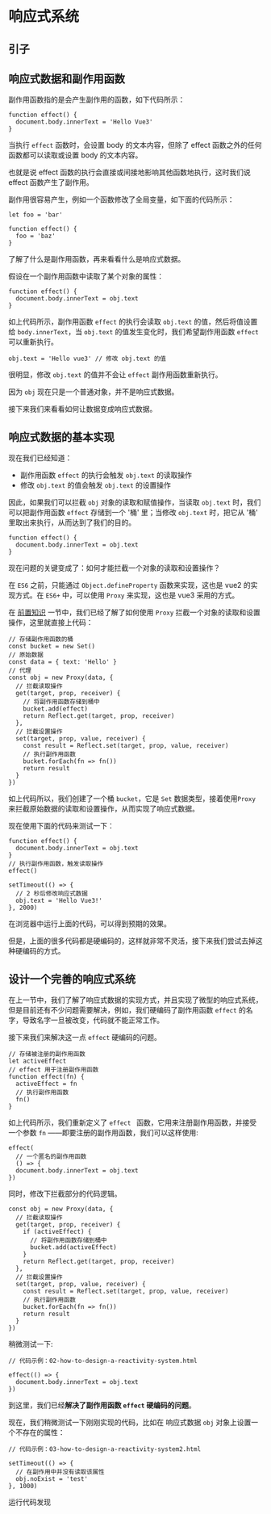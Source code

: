 # 响应式系统

## 引子

## 响应式数据和副作用函数

副作用函数指的是会产生副作用的函数，如下代码所示：

```js{4}
function effect() {
  document.body.innerText = 'Hello Vue3'
}
```

当执行 `effect` 函数时，会设置 body 的文本内容，但除了 effect 函数之外的任何函数都可以读取或设置 body 的文本内容。

也就是说 effect 函数的执行会直接或间接地影响其他函数地执行，这时我们说 effect 函数产生了副作用。

副作用很容易产生，例如一个函数修改了全局变量，如下面的代码所示：

```js{4}
let foo = 'bar'

function effect() {
  foo = 'baz'
}
```

了解了什么是副作用函数，再来看看什么是响应式数据。

假设在一个副作用函数中读取了某个对象的属性：

```js{4}
function effect() {
  document.body.innerText = obj.text
}
```

如上代码所示，副作用函数 `effect` 的执行会读取 `obj.text` 的值，然后将值设置给 `body.innerText`，当 `obj.text` 的值发生变化时，我们希望副作用函数 `effect` 可以重新执行。

```js{4}
obj.text = 'Hello vue3' // 修改 obj.text 的值
```

很明显，修改 `obj.text` 的值并不会让 `effect` 副作用函数重新执行。

因为 `obj` 现在只是一个普通对象，并不是响应式数据。

接下来我们来看看如何让数据变成响应式数据。

## 响应式数据的基本实现

现在我们已经知道：
- 副作用函数 `effect` 的执行会触发 `obj.text` 的读取操作
- 修改 `obj.text` 的值会触发 `obj.text` 的设置操作

因此，如果我们可以拦截 `obj` 对象的读取和赋值操作，当读取 `obj.text` 时，我们可以把副作用函数 `effect` 存储到一个 '桶' 里；当修改 `obj.text` 时，把它从 '桶' 里取出来执行，从而达到了我们的目的。

```js{4}
function effect() {
  document.body.innerText = obj.text
}
```

现在问题的关键变成了：如何才能拦截一个对象的读取和设置操作？

在 `ES6` 之前，只能通过 `Object.defineProperty` 函数来实现，这也是 vue2 的实现方式。在 `ES6+` 中，可以使用 `Proxy` 来实现，这也是 vue3 采用的方式。

在 [前置知识](../prerequisites/proxy-and-reflect.md) 一节中，我们已经了解了如何使用 `Proxy` 拦截一个对象的读取和设置操作，这里就直接上代码：


```js{4}
// 存储副作用函数的桶
const bucket = new Set()
// 原始数据
const data = { text: 'Hello' }
// 代理
const obj = new Proxy(data, {
  // 拦截读取操作
  get(target, prop, receiver) {
    // 将副作用函数存储到桶中
    bucket.add(effect)
    return Reflect.get(target, prop, receiver)
  },
  // 拦截设置操作
  set(target, prop, value, receiver) {
    const result = Reflect.set(target, prop, value, receiver)
    // 执行副作用函数
    bucket.forEach(fn => fn())
    return result
  }
})
```

如上代码所以，我们创建了一个桶 `bucket`，它是 `Set` 数据类型，接着使用`Proxy` 来拦截原始数据的读取和设置操作，从而实现了响应式数据。

现在使用下面的代码来测试一下：

```js{4}
function effect() {
  document.body.innerText = obj.text
}
// 执行副作用函数，触发读取操作
effect()

setTimeout(() => {
  // 2 秒后修改响应式数据
  obj.text = 'Hello Vue3!'
}, 2000)
```

在浏览器中运行上面的代码，可以得到预期的效果。

但是，上面的很多代码都是硬编码的，这样就非常不灵活，接下来我们尝试去掉这种硬编码的方式。

## 设计一个完善的响应式系统

在上一节中，我们了解了响应式数据的实现方式，并且实现了微型的响应式系统，但是目前还有不少问题需要解决，例如，我们硬编码了副作用函数 `effect` 的名字，导致名字一旦被改变，代码就不能正常工作。

接下来我们来解决这一点 `effect` 硬编码的问题。

```js{4}
// 存储被注册的副作用函数
let activeEffect
// effect 用于注册副作用函数
function effect(fn) {
  activeEffect = fn
  // 执行副作用函数
  fn()
}
```

如上代码所示，我们重新定义了 `effect ` 函数，它用来注册副作用函数，并接受一个参数 `fn` ——即要注册的副作用函数，我们可以这样使用:

```js{4}
effect(
  // 一个匿名的副作用函数
  () => {
  document.body.innerText = obj.text
})
```

同时，修改下拦截部分的代码逻辑。

```js{4}
const obj = new Proxy(data, {
  // 拦截读取操作
  get(target, prop, receiver) {
    if (activeEffect) {
      // 将副作用函数存储到桶中
      bucket.add(activeEffect)
    }
    return Reflect.get(target, prop, receiver)
  },
  // 拦截设置操作
  set(target, prop, value, receiver) {
    const result = Reflect.set(target, prop, value, receiver)
    // 执行副作用函数
    bucket.forEach(fn => fn())
    return result
  }
})
```

稍微测试一下:

```js{4}
// 代码示例：02-how-to-design-a-reactivity-system.html

effect(() => {
  document.body.innerText = obj.text
})
```

到这里，我们已经**解决了副作用函数 `effect` 硬编码的问题**。

现在，我们稍微测试一下刚刚实现的代码，比如在 响应式数据 `obj` 对象上设置一个不存在的属性：

```js{4}
// 代码示例：03-how-to-design-a-reactivity-system2.html

setTimeout(() => {
  // 在副作用中并没有读取该属性
  obj.noExist = 'test'
}, 1000)
```

运行代码发现